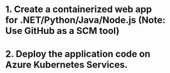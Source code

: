 # 1. Create a containerized web app for .NET/Python/Java/Node.js (Note: Use GitHub as a SCM tool)

# 2. Deploy the application code on Azure Kubernetes Services.
